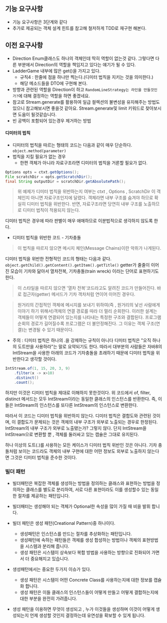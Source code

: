 ## 기능 요구사항
- 기능 요구사항은 3단계와 같다
- 추가로 제공되는 객체 설계 힌트를 참고해 철저하게 TDD로 재구현 해본다.


## 이전 요구사항
- Direction Enum클래스도 하나의 객체인데 딱히 역할이 없는것 같다.
그렇다면 다른 부분에서 Direction의 역할을 책임지고 있다는 얘기가 될 수 있다.
- LadderGame 내부에 많은 get()을 가지고 있다.
    - 규칙4 : 한줄에 점을 하나만 찍는다.(디미터 법칙을 지키는 것을 의미한다.)
    - 해당 메소드들을 DTO에 구현해 본다.
- 방향과 관련된 역할을 Direction이 하고
 `RandomLineStrategy는 라인을 만들것인가?`에 대해 결정하는 역할을 하면 좋겠네요.
- 참고로 Stream.generate를 활용하여 일급 컬렉션의 불변성을 유지해주는 방법도 있으니 참고해보시면 좋을것 같아요.
Stream.generate및 limit 키워드로 찾아보시면 도움이 될것같습니다.
- 빈 공백이 포함되어 있는경우 제거하는 방법


#### 디미터의 법칙
- 디미터의 법칙을 따르는 형태의 코드는 다음과 같이 매우 단순하다.
`object.method(parameter)`
- 법칙을 지킬 필요가 없는 경우
    - 한편 객체가 아니라 자료구조라면 디미터의 법칙을 거론할 필요가 없다.
```java
Options opts = ctxt.getOptions();
File scratchDir = opts.getScratchDir();
final String outputDir = scratchDir.getAbsolutePath();
```
> 위 예제가 디미터 법칙을 위반하는지 여부는 ctxt , Options , ScratchDir 이 객체인지 아니면 자료구조인지에
> 달렸다. 객체라면 내부 구조를 숨겨야 하므로 확실히 디미터 법칙을 위반한다. 반면, 자료구조라면 당연히 내부 구조를
> 노출하므로 디미터 법칙이 적용되지 않는다.

디미터 법칙은 경우에 따라 판별이 매우 애매하므로 이분법적으로 생각하지 않도록 한다.

- 디미터 법칙을 위반한 코드 - 기차충돌
> 이 법칙을 따르지 않으면 메시지 체인(Message Chains)이란 악취가 나게된다.

디미터 법칙을 위반한 전형적인 코드의 형태는 다음과 같다.
`object.getChild().getContent().getItem().getTitle()`
getter가 줄줄이 이어진 모습이 기차와 닮아서 열차전복, 기차충돌(train wreck) 이라는 단어로 표현하기도 한다.
> 이 스타일을 따르지 않으면 '열차 전복'코드라고도 알려진 코드가 만들어진다. 바로 접근자(getter) 메서드가
> 기차 객차처럼 연이어 이어진 경우다.

> 원거리의 간접적인 객체에 메시지를 보내기 위하여(즉 , 원거리의 낯선 사람에게 이야기 하기 위해서)객체의 연결 경로를
> 따라 더 멀리 순회한다. 이러한 설계는 객체들이 어떻게 연결되어 있는지를 나타내는 특정한 구조와 결합된다.
> 프로그램 순회의 경로가 길어질수록 프로그램은 더 불안정해진다. 그 이유는 객체 구조(연결)는 변경될 수 있기 때문이다.

- 주의 : 디미터 법칙은 하나의 .을 강제하는 규칙이 아니다
디미터 법칙은 "오직 하나의 도트만을 사용하라"는 말로 요약되기도 한다. 따라서 대부분의 사람들은
자바8의 IntStream을 사용한 아래의 코드가 기차충돌을 초래하기 때문에 디미터 법칙을 위반한다고 생각할 것이다.
```java
IntStream.of(1, 15, 20, 3, 9)
    .filter(x -> x>10)
    .distinct()
    .count();
```
하지만 이것은 디미터 법칙을 제대로 이해하지 못한것이다. 위 코드에서 of, filter, distinct 메서드는 모두
IntStream이라는 동일한 클래스의 인스턴스를 반환한다. 즉, 이들은 IntStream의 인스턴스를 또다른
IntStream의 인스턴스로 변환한다.

따라서 이 코드는 디미터 법칙을 위반하지 않는다. 디미터 법칙은 결합도와 관련된 것이며,
이 결합도가 문제되는 것은 객체의 내부 구조가 외부로 노출되는 경우로 한정된다.
IntStream의 내부 구조가 외부로 노출됐는가? 그렇지 않다. 단지 IntStream을
IntStream으로 변환할 뿐 , 객체를 둘러싸고 있는 캡슐은 그대로 유지된다.

하나 이상의 도트(.)를 사용하는 모든 케이스가 디미터 법칙 위반인 것은 아니다. 기차 충돌처럼 보이는 코드라도
객체의 내부 구현에 대한 어떤 정보도 외부로 노출하지 않는다면 그것은 디미터 법칙을 준수한 것이다.



### 빌더 패턴

- 빌더패턴은 복잡한 객체를 생성하는 방법을 정의하는 클래스와 표현하는 방법을 정의하는 클래스를 별도로
분리하여, 서로 다른 표현이라도 이를 생성할수 있는 동일한 절차를 제공하는 패턴입니다.
- 빌더패터는 생성해야 되는 객체가 Optional한 속성을 많이 가질 때 비을 발휘 합니다.

- 빌더 패턴은 생성 패턴(Creational Pattern)중 하나이다.
     - 생성패턴은 인스턴스를 만드는 절차를 추상화하는 패턴입니다.
     - 생성패턴에 속하는 패턴들은 객체를 생성 합성하는 방법이나 객체의 표현방법을 시스템과 분리해 줍니다.
     - 생성 패턴은 시스템이 상속보다 복합 방법을 사용하는 방향으로 진화되어 가면서 더 중요해지고 있습니다.
- 생성패턴에서는 중요한 두가지 이슈가 있다.
    - 생성 패턴은 시스템이 어떤 Concrete Class를 사용하는지에 대한 정보를 캡슐화 합니다.
    - 생성 패턴은 이들 클래스의 인스턴스들이 어떻게 만들고 어떻게 결합하는지에 대한 부분을 완전히 가려줍니다.
- 생성 패턴을 이용하면 무엇이 생성되고 , 누가 이것들을 생성하며 이것이 어떻게 생성되는지 언제 생성할 것인지 결정하는데
유연성을 확보할 수 있게 됩니다.
